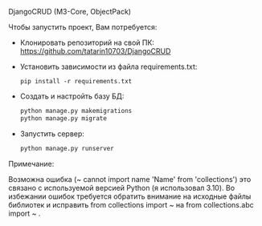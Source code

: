 DjangoCRUD
(M3-Core, ObjectPack)

Чтобы запустить проект, Вам потребуется:

- Клонировать репозиторий на свой ПК: https://github.com/tatarin10703/DjangoCRUD
- Установить зависимости из файла requirements.txt:
  
      pip install -r requirements.txt
  
- Создать и настройть базу БД: 
    ```bash
    python manage.py makemigrations
    python manage.py migrate
- Запустить сервер: 
    ```bash
    python manage.py runserver

Примечание:

Возможна ошибка (~ cannot import name 'Name' from 'collections') это связано с используемой версией Python (я использовал 3.10).  Во избежании ошибок требуется обратить внимание на исходные файлы библиотек и исправить from collections import ~  на from collections.abc import ~ .
